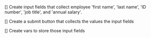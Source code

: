 [] Create input fields that collect employee 'first name', 'last name', 'ID number', 'job title', and 'annual salary'.

[] Create a submit button that collects the values the input fields

[] Create vars to store those input fields

